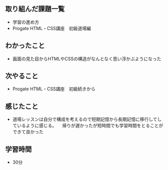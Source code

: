 ## 取り組んだ課題一覧
  - 学習の進め方
  - Progate HTML・CSS講座　初級道場編
## わかったこと
  - 画面の見た目からHTMLやCSSの構造がなんとなく思い浮かぶようになった
## 次やること
  - Progate HTML・CSS講座　初級続きから
## 感じたこと
- 道場レッスンは自分で構成を考えるので短期記憶から長期記憶に移行してしているように感じる。
　帰りが遅かったが短時間でも学習時間をとることができて良かった
## 学習時間
- 30分
